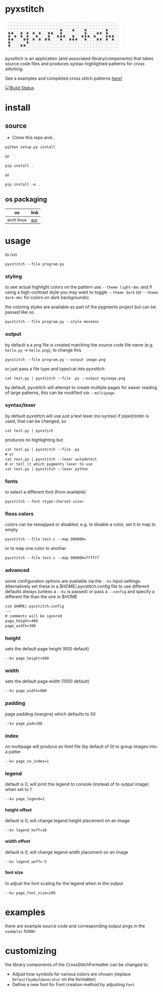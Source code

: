 pyxstitch
===

![Screenshot](images/pyxstitch.png)

pyxstitch is an application (and associated library/compenents) that takes source code files and produces syntax-highlighted patterns for cross stitching.

See a examples and completed cross stitch patterns [here!](https://enckse.github.io/pyxstitch/)

[![Build Status](https://travis-ci.org/enckse/pyxstitch.svg?branch=master)](https://travis-ci.org/enckse/pyxstitch)

# install

## source

* Clone this repo and...

```
python setup.py install
```
or
```
pip install .
```
or
```
pip install -e .
```

## os packaging

| os | link |
| -- | ---- |
| arch linux | [aur](https://aur.archlinux.org/packages/python-pyxstitch/) |

# usage

to run
```
pyxstitch --file program.py
```

### styling

to see actual highlight colors on the pattern use `--theme light-dmc` and if using a high-contrast style you may want to toggle `--theme dark` (or `--theme dark-dmc` for colors on dark backgrounds).

the coloring styles are available as part of the pygments project but can be passed like so
```
pyxstitch --file program.py --style monokai
```

### output

by default a a png file is created matching the source code file name (e.g. `hello.py` -> `hello.png`), to change this
```
pyxstitch --file program.py --output image.png
```

or just pass a file type and type/cat into pyxstitch
```
cat test.py | pyxstitch --file .py --output myimage.png
```

by default, pyxstitch will attempt to create multiple pages for easier reading of large patterns, this can be modified via `--multipage`.

### syntax/lexer

by default pyxstitch will use just a text lexer (no syntax) if piped/stdin is used, that can be changed, so
```
cat test.py | pyxstich
```

produces no highlighting but
```
cat test.py | pyxstitch --file .py
# or
cat test.py | pyxstitch --lexer autodetect
# or tell it which pygments lexer to use
cat test.py | pyxstitch --lexer python
```

### fonts


to select a different font (from available)
```
pyxstitch --font <type-charset-size>
```

### floss colors

colors can be remapped or disabled, e.g. to disable a color, set it to map to empty
```
pyxstitch --file test.c --map 000000=
```

or to map one color to another
```
pyxstitch --file test.c --map 000000=ffffff
```

### advanced

some configuration options are available via the `--kv` input settings. Alternatively set these in a $HOME/.pyxstitch.config file to use different defaults always (unless a `--kv` is passed) or pass a `--config` and specify a different file than the one in $HOME

```
vim $HOME/.pyxstitch.config
---
# comments will be ignored
page_height=400
page_width=300
```

### height

sets the default page height (600 default)
```
--kv page_height=500
```

### width

sets the default page width (1000 default)
```
--kv page_width=900
```

### padding

page padding (margins) which defaults to 50
```
--kv page_pad=100
```

### index

on multipage will produce an html file (by default of 0) to group images into a patter
```
--kv page_no_index=1
```

### legend

default is 0, will print the legend to console (instead of to output image) when set to 1
```
--kv page_legend=1
```

#### height offset

default is 0, will change legend height placement on an image
```
--kv legend_hoff=10
```

#### width offset

default is 0, will change legend width placement on an image
```
--kv legend_woff=-5
```

#### font size

to adjust the font scaling for the legend when in the output
```
--kv page_font_size=100
```

# examples

there are example source code and corresponding output pngs in the `examples` folder

# customizing

the library components of the CrossStitchFormatter can be changed to:
* Adjust how symbols for various colors are chosen (replace `DefaultSymbolGenerator` on the formatter)
* Define a new font for Font creation method by adjusting `Font`
